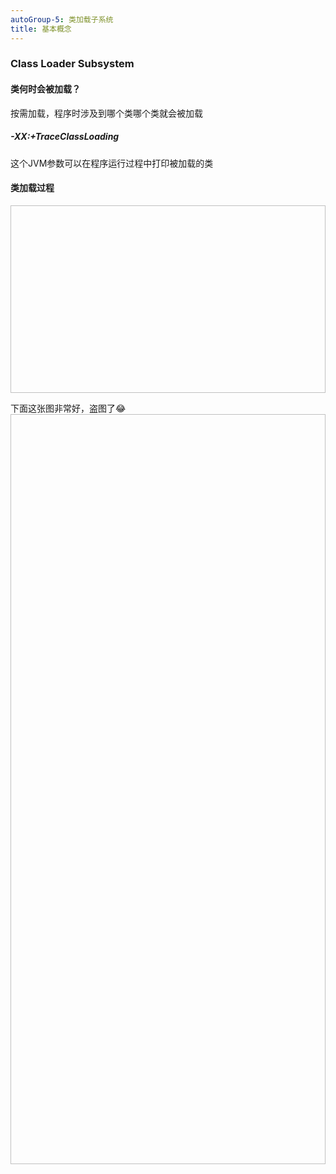 ```yaml
---
autoGroup-5: 类加载子系统
title: 基本概念
---
```

### Class Loader Subsystem

#### 类何时会被加载？
按需加载，程序时涉及到哪个类哪个类就会被加载

##### -XX:+TraceClassLoading
这个JVM参数可以在程序运行过程中打印被加载的类

#### 类加载过程
<img :src="$withBase('/assets/img/jvm/jvm-5-1-1.png')"  width="700" height="300">

下面这张图非常好，盗图了:joy:
<img :src="$withBase('/assets/img/jvm/jvm-5-1-2.png')"  width="700" height="1200">